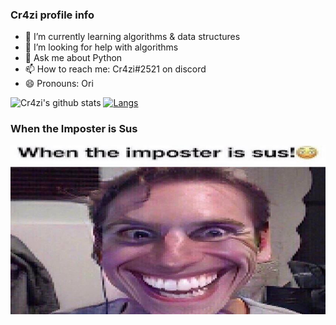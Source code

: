 ### Cr4zi profile info


<!-- 🔭 I’m currently working on A.I that can detect animels-->
- 🌱 I’m currently learning algorithms & data structures <!-- 👯 I’m looking to collaborate on nothing -->
- 🤔 I’m looking for help with algorithms
- 💬 Ask me about Python
- 📫 How to reach me: Cr4zi#2521 on discord
- 😄 Pronouns: Ori
<!-- - ⚡ Fun fact: I'm only 14 years old -->

![Cr4zi's github stats](https://github-readme-stats.vercel.app/api?username=Cr4zi&show_icons=true&theme=dark)
[![Langs](https://github-readme-stats.vercel.app/api/top-langs/?username=Cr4zi&theme=dark)](https://github.com/anuraghazra/github-readme-stats)

### When the Imposter is Sus
![sus](https://raw.githubusercontent.com/sh0tx420/sh0tx420/main/image0-52.jpg)
